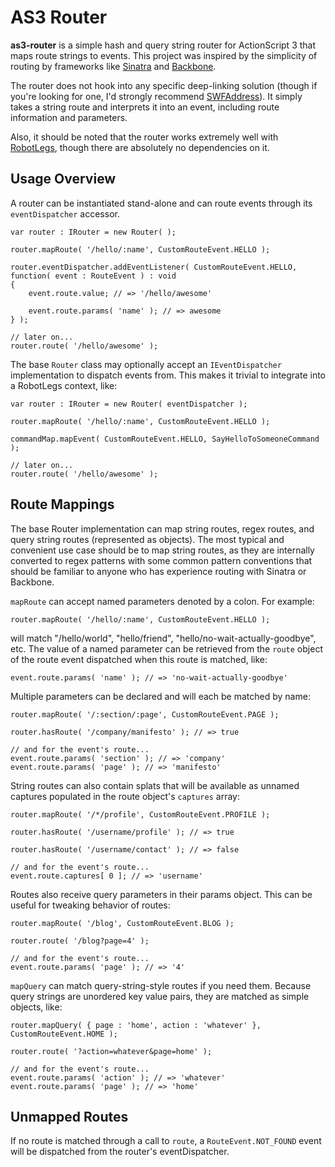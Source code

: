 AS3 Router
==========

**as3-router** is a simple hash and query string router for ActionScript 3
that maps route strings to events. This project was inspired by the simplicity
of routing by frameworks like [Sinatra][Sinatra] and [Backbone][Backbone].

The router does not hook into any specific deep-linking solution (though if
you're looking for one, I'd strongly recommend [SWFAddress][SWFAddress]).
It simply takes a string route and interprets it into an event, including
route information and parameters.

Also, it should be noted that the router works extremely well with [RobotLegs][RobotLegs],
though there are absolutely no dependencies on it.

Usage Overview
--------------

A router can be instantiated stand-alone and can route events through its
`eventDispatcher` accessor.

	var router : IRouter = new Router( );
	
	router.mapRoute( '/hello/:name', CustomRouteEvent.HELLO );
	
	router.eventDispatcher.addEventListener( CustomRouteEvent.HELLO, function( event : RouteEvent ) : void
	{
		event.route.value; // => '/hello/awesome'
		
		event.route.params( 'name' ); // => awesome
	} );
	
	// later on...
	router.route( '/hello/awesome' );

The base `Router` class may optionally accept an `IEventDispatcher` implementation
to dispatch events from. This makes it trivial to integrate into a RobotLegs
context, like:

	var router : IRouter = new Router( eventDispatcher );
	
	router.mapRoute( '/hello/:name', CustomRouteEvent.HELLO );
	
	commandMap.mapEvent( CustomRouteEvent.HELLO, SayHelloToSomeoneCommand );
	
	// later on...
	router.route( '/hello/awesome' );

Route Mappings
--------------

The base Router implementation can map string routes, regex routes, and query string routes
(represented as objects). The most typical and convenient use case should be to map string
routes, as they are internally converted to regex patterns with some common pattern conventions
that should be familiar to anyone who has experience routing with Sinatra or Backbone.

`mapRoute` can accept named parameters denoted by a colon. For example:

	router.mapRoute( '/hello/:name', CustomRouteEvent.HELLO );

will match "/hello/world", "hello/friend", "hello/no-wait-actually-goodbye", etc. The value of 
a named parameter can be retrieved from the `route` object of the route event dispatched
when this route is matched, like:

	event.route.params( 'name' ); // => 'no-wait-actually-goodbye'

Multiple parameters can be declared and will each be matched by name:

	router.mapRoute( '/:section/:page', CustomRouteEvent.PAGE );
	
	router.hasRoute( '/company/manifesto' ); // => true
	
	// and for the event's route...
	event.route.params( 'section' ); // => 'company'
	event.route.params( 'page' ); // => 'manifesto'

String routes can also contain splats that will be available as unnamed captures populated in
the route object's `captures` array:

	router.mapRoute( '/*/profile', CustomRouteEvent.PROFILE );
	
	router.hasRoute( '/username/profile' ); // => true
	
	router.hasRoute( '/username/contact' ); // => false
	
	// and for the event's route...
	event.route.captures[ 0 ]; // => 'username'

Routes also receive query parameters in their params object. This can be useful for
tweaking behavior of routes:

	router.mapRoute( '/blog', CustomRouteEvent.BLOG );
	
	router.route( '/blog?page=4' );
	
	// and for the event's route...
	event.route.params( 'page' ); // => '4'

`mapQuery` can match query-string-style routes if you need them. Because query strings are
unordered key value pairs, they are matched as simple objects, like:

	router.mapQuery( { page : 'home', action : 'whatever' }, CustomRouteEvent.HOME );
	
	router.route( '?action=whatever&page=home' );
	
	// and for the event's route...
	event.route.params( 'action' ); // => 'whatever'
	event.route.params( 'page' ); // => 'home'

Unmapped Routes
---------------

If no route is matched through a call to `route`, a `RouteEvent.NOT_FOUND` event will
be dispatched from the router's eventDispatcher.

[Sinatra]: http://www.sinatrarb.com/ "Sinatra"
[Backbone]: http://documentcloud.github.com/backbone/ "Backbone.js"
[SWFAddress]: http://www.asual.com/swfaddress/ "SWFAddress"
[RobotLegs]: https://github.com/robotlegs/robotlegs-framework "RobotLegs"